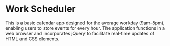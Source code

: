 # Work Scheduler 
 This is a basic calendar app designed for the average workday (9am–5pm), enabling users to store events for every hour. The application functions in a web browser and incorporates jQuery to facilitate real-time updates of HTML and CSS elements.
